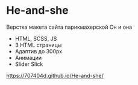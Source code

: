 # He-and-she
Верстка макета сайта парикмахерской Он и она

- HTML, SCSS, JS
- 3 HTML страницы
- Адаптив до 300px
- Анимации
- Slider Slick


https://707404d.github.io/He-and-she/
